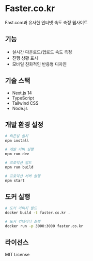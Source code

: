 # Faster.co.kr

Fast.com과 유사한 인터넷 속도 측정 웹사이트

## 기능

- 실시간 다운로드/업로드 속도 측정
- 진행 상황 표시
- 모바일 친화적인 반응형 디자인

## 기술 스택

- Next.js 14
- TypeScript
- Tailwind CSS
- Node.js

## 개발 환경 설정

```bash
# 의존성 설치
npm install

# 개발 서버 실행
npm run dev

# 프로덕션 빌드
npm run build

# 프로덕션 서버 실행
npm start
```

## 도커 실행

```bash
# 도커 이미지 빌드
docker build -t faster.co.kr .

# 도커 컨테이너 실행
docker run -p 3000:3000 faster.co.kr
```

## 라이선스

MIT License 
